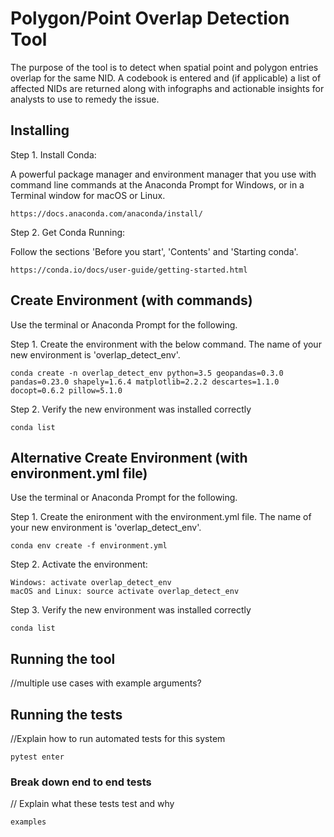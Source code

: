 # Polygon/Point Overlap Detection Tool

The purpose of the tool is to detect when spatial point and polygon entries overlap for the same NID. A codebook is entered and (if applicable) a list of affected NIDs are returned along with infographs and actionable insights for analysts to use to remedy the issue. 


## Installing
Step 1. Install Conda:

A powerful package manager and environment manager that you use with command line commands at the Anaconda Prompt for Windows, or in a Terminal window for macOS or Linux.
```
https://docs.anaconda.com/anaconda/install/
```


Step 2. Get Conda Running: 

Follow the sections 'Before you start', 'Contents' and 'Starting conda'. 
```
https://conda.io/docs/user-guide/getting-started.html
```

## Create Environment (with commands)
Use the terminal or Anaconda Prompt for the following.

Step 1. Create the environment with the below command. The name of your new environment is 'overlap_detect_env'.
```
conda create -n overlap_detect_env python=3.5 geopandas=0.3.0 pandas=0.23.0 shapely=1.6.4 matplotlib=2.2.2 descartes=1.1.0 docopt=0.6.2 pillow=5.1.0
```
Step 2. Verify the new environment was installed correctly 
```
conda list
```

## Alternative Create Environment (with environment.yml file)
Use the terminal or Anaconda Prompt for the following.

Step 1. Create the enironment with the environment.yml file. The name of your new environment is 'overlap_detect_env'.
```
conda env create -f environment.yml
```
Step 2. Activate the environment:
```
Windows: activate overlap_detect_env
macOS and Linux: source activate overlap_detect_env
```
Step 3. Verify the new environment was installed correctly 
```
conda list
```

## Running the tool
//multiple use cases with example arguments? 

## Running the tests
//Explain how to run automated tests for this system
```
pytest enter
```
### Break down end to end tests
// Explain what these tests test and why
```
examples
```
